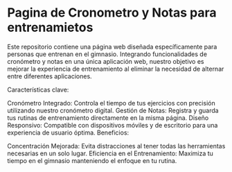 # Pagina de Cronometro y Notas para entrenamietos

Este repositorio contiene una página web diseñada específicamente para personas que entrenan en el gimnasio. Integrando funcionalidades de cronómetro y notas en una única aplicación web, nuestro objetivo es mejorar la experiencia de entrenamiento al eliminar la necesidad de alternar entre diferentes aplicaciones.

Características clave:

Cronómetro Integrado: Controla el tiempo de tus ejercicios con precisión utilizando nuestro cronómetro digital.
Gestión de Notas: Registra y guarda tus rutinas de entrenamiento directamente en la misma página.
Diseño Responsivo: Compatible con dispositivos móviles y de escritorio para una experiencia de usuario óptima.
Beneficios:

Concentración Mejorada: Evita distracciones al tener todas las herramientas necesarias en un solo lugar.
Eficiencia en el Entrenamiento: Maximiza tu tiempo en el gimnasio manteniendo el enfoque en tu rutina.
